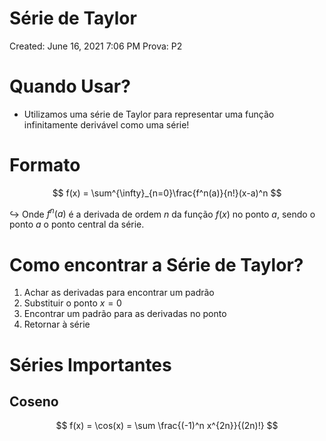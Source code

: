 # Série de Taylor

Created: June 16, 2021 7:06 PM
Prova: P2

# Quando Usar?

- Utilizamos uma série de Taylor para representar uma função infinitamente derivável como uma série!

# Formato

$$
f(x) = \sum^{\infty}_{n=0}\frac{f^n(a)}{n!}(x-a)^n
$$

$\hookrightarrow$ Onde $f^n(a)$ é a derivada de ordem $n$ da função $f(x)$ no ponto $a$, sendo o ponto $a$ o ponto central da série.

# Como encontrar a Série de Taylor?

1. Achar as derivadas para encontrar um padrão
2. Substituir o ponto $x=0$
3. Encontrar um padrão para as derivadas no ponto
4. Retornar à série

# Séries Importantes

## Coseno

$$
f(x) = \cos(x) = \sum \frac{(-1)^n x^{2n}}{(2n)!}
$$